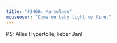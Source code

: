```yaml
---
title: "#2460: Marmelade"
mouseover: "Come on baby light my fire."
---
```


PS: 
Alles Hypertolle, lieber Jan!
